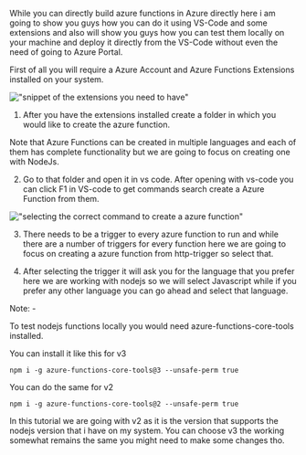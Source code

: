 While you can directly build azure functions in Azure directly here i am going to show you guys how you can do it using VS-Code and some extensions and also will show you guys how you can test them locally on your machine and deploy it directly from the VS-Code without even the need of going to Azure Portal.

First of all you will require a Azure Account and Azure Functions Extensions installed on your system.

!["snippet of the extensions you need to have"]("assets/extensions-required.png")

1. After you have the extensions installed create a folder  in which you would like to create the azure function. 

Note that Azure Functions can be created in multiple languages and each of them has complete functionality but we are going to focus on creating one with NodeJs.

2. Go to that folder and open it in vs code. After opening with vs-code you can click F1 in VS-code to get commands search create a Azure Function from them. 

!["selecting the correct command to create a azure function"]("assets/commands-snippet.png")

3. There needs to be a trigger to every azure function to run and while there are a number of triggers for every function here we are going to focus on creating a azure function from http-trigger so select that.

4. After selecting the trigger it will ask you for the language that you prefer here we are working with nodejs so we will select Javascript while if you prefer any other language you can go ahead and select that language.

Note: -

To test nodejs functions locally you would need azure-functions-core-tools installed. 

You can install it like this for v3

``` 
npm i -g azure-functions-core-tools@3 --unsafe-perm true
```

You can do the same for v2

```
npm i -g azure-functions-core-tools@2 --unsafe-perm true
```
In this tutorial we are going with v2 as it is the version that supports the nodejs version that i have on my system. You can choose v3 the working somewhat remains the same you might need to make some changes tho.



